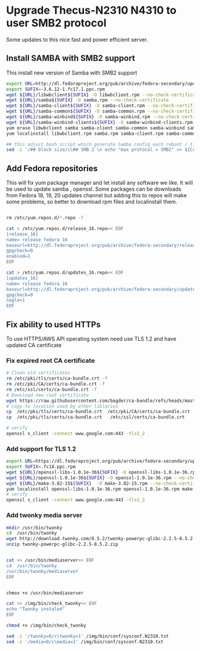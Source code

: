 # Upgrade Thecus-N2310 N4310 to user SMB2 protocol

Some updates to this nice fast and power efficient server.

## Install SAMBA with SMB2 support

This install new version of Samba with SMB2 support

``` bash
export URL=http://dl.fedoraproject.org/pub/archive/fedora-secondary/updates/17/ppc
export SUFIX=-3.6.12-1.fc17.1.ppc.rpm
wget ${URL}/libwbclient${SUFIX} -O libwbclient.rpm --no-check-certificate
wget ${URL}/samba${SUFIX} -O samba.rpm --no-check-certificate
wget ${URL}/samba-client${SUFIX} -O samba-client.rpm --no-check-certificate
wget ${URL}/samba-common${SUFIX} -O samba-common.rpm --no-check-certificate
wget ${URL}/samba-winbind${SUFIX} -O samba-winbind.rpm --no-check-certificate
wget ${URL}/samba-winbind-clients${SUFIX} -O samba-winbind-clients.rpm --no-check-certificate
yum erase libwbclient samba samba-client samba-common samba-winbind samba-winbind-clients  samba-winbind-32bit
yum localinstall libwbclient.rpm samba.rpm samba-client.rpm samba-common.rpm samba-winbind.rpm samba-winbind-clients.rpm

## this adjust bash script which generate Samba config each reboot / time there is changes in NAS www setting panel
sed -i '/## block size/c\## SMB 2 \n echo "max protocol = SMB2" >> ${Confile} \n## block size' /img/bin/smbdb.sh
```

## Add Fedora repositories

This will fix yum package manager and let install any software we like. It will be used to update samba , openssl.
Some packages can be downloads from Fedora 18, 19, 20 updates channel but adding this to repos will make some problems, so better to download rpm files and localinstall them.

``` bash

rm /etc/yum.repos.d/*.repo -f

cat > /etc/yum.repos.d/release_16.repo<< EOF
[release_16]
name= release fedora 16
baseurl=http://dl.fedoraproject.org/pub/archive/fedora-secondary/releases/16/Fedora/ppc/os
gpgcheck=0
enabled=1
EOF

cat > /etc/yum.repos.d/updates_16.repo<< EOF
[updates_16]
name= release fedora 16
baseurl=http://dl.fedoraproject.org/pub/archive/fedora-secondary/updates/16/ppc/
gpgcheck=0
nagle=1
EOF	
```

## Fix ability to used HTTPs 
To use HTTPS/AWS API operating system need use TLS 1.2 and have updated CA certificate 

### Fix expired root CA certificate 
``` bash
# Clean old certificates
rm /etc/pki/tls/certs/ca-bundle.crt -f
rm /etc/pki/CA/certs/ca-bundle.crt -f
rm /etc/ssl/certs/ca-bundle.crt -f
# Download new root certificate
wget https://raw.githubusercontent.com/bagder/ca-bundle/refs/heads/master/ca-bundle.crt -O /etc/pki/tls/certs/ca-bundle.crt --no-check-certificate
# copy to location used by other liblaries 
cp  /etc/pki/tls/certs/ca-bundle.crt  /etc/pki/CA/certs/ca-bundle.crt
cp  /etc/pki/tls/certs/ca-bundle.crt   /etc/ssl/certs/ca-bundle.crt

# verify
openssl s_client -connect www.google.com:443 -tls1_2

 ```

### Add support for TLS 1.2 

``` bash
export URL=https://dl.fedoraproject.org/pub/archive/fedora-secondary/updates/18/ppc
export SUFIX=.fc18.ppc.rpm
wget ${URL}/openssl-libs-1.0.1e-36${SUFIX} -O openssl-libs-1.0.1e-36.rpm --no-check-certificate
wget ${URL}/openssl-1.0.1e-36${SUFIX} -O openssl-1.0.1e-36.rpm --no-check-certificate
wget ${URL}/make-3.82-15${SUFIX}  -O make-3.82-15.rpm --no-check-certificate
yum localinstall openssl-libs-1.0.1e-36.rpm openssl-1.0.1e-36.rpm make-3.82-15.rpm
# verify
openssl s_client -connect www.google.com:443 -tls1_2
```

### Add twonky media server 

``` bash
mkdir /usr/bin/twonky
cd  /usr/bin/twonky
wget http://download.twonky.com/8.5.2/twonky-powerpc-glibc-2.2.5-8.5.2.zip  --no-check-certificate
unzip twonky-powerpc-glibc-2.2.5-8.5.2.zip


cat >> /usr/bin/mediaserver<< EOF
cd  /usr/bin/twonky
/usr/bin/twonky/mediaserver
EOF


chmox +x /usr/bin/mediaserver

cat >> /img/bin/check_twonky<< EOF
echo "Twonky instaled"
EOF

chmod +x /img/bin/check_twonky

sed -i '/twonky=0/c\twonky=1' /img/bin/conf/sysconf.N2310.txt
sed -i '/media=0/c\media=1' /img/bin/conf/sysconf.N2310.txt

```